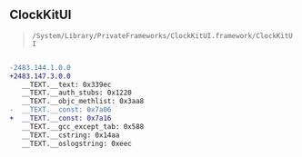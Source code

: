 ## ClockKitUI

> `/System/Library/PrivateFrameworks/ClockKitUI.framework/ClockKitUI`

```diff

-2483.144.1.0.0
+2483.147.3.0.0
   __TEXT.__text: 0x339ec
   __TEXT.__auth_stubs: 0x1220
   __TEXT.__objc_methlist: 0x3aa8
-  __TEXT.__const: 0x7a06
+  __TEXT.__const: 0x7a16
   __TEXT.__gcc_except_tab: 0x588
   __TEXT.__cstring: 0x14aa
   __TEXT.__oslogstring: 0xeec

```
